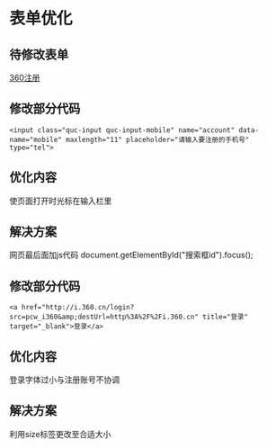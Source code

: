# 表单优化
## 待修改表单
[360注册](http://i.360.cn/reg/)
## 修改部分代码
`<input class="quc-input quc-input-mobile" name="account" data-name="mobile" maxlength="11" placeholder="请输入要注册的手机号" type="tel">`
## 优化内容
使页面打开时光标在输入栏里
## 解决方案
网页最后面加js代码
document.getElementById("搜索框id").focus();
## 修改部分代码
`<a href="http://i.360.cn/login?src=pcw_i360&amp;destUrl=http%3A%2F%2Fi.360.cn" title="登录" target="_blank">登录</a>`
## 优化内容
登录字体过小与注册账号不协调
## 解决方案
利用size标签更改至合适大小